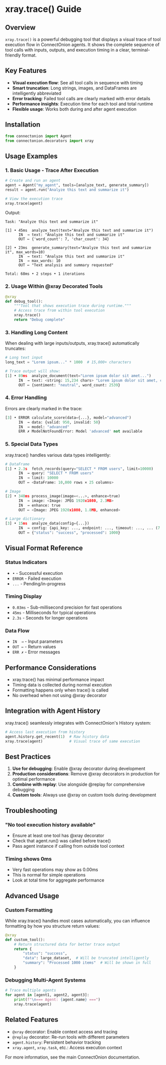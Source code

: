 # xray.trace() Guide

## Overview

`xray.trace()` is a powerful debugging tool that displays a visual trace of tool execution flow in ConnectOnion agents. It shows the complete sequence of tool calls with inputs, outputs, and execution timing in a clear, terminal-friendly format.

## Key Features

- **Visual execution flow**: See all tool calls in sequence with timing
- **Smart truncation**: Long strings, images, and DataFrames are intelligently abbreviated
- **Error tracking**: Failed tool calls are clearly marked with error details
- **Performance insights**: Execution time for each tool and total runtime
- **Flexible usage**: Works both during and after agent execution

## Installation

```python
from connectonion import Agent
from connectonion.decorators import xray
```

## Usage Examples

### 1. Basic Usage - Trace After Execution

```python
# Create and run an agent
agent = Agent("my_agent", tools=[analyze_text, generate_summary])
result = agent.run("Analyze this text and summarize it")

# View the execution trace
xray.trace(agent)
```

Output:
```
Task: "Analyze this text and summarize it"

[1] • 45ms  analyze_text(text="Analyze this text and summarize it")
      IN  → text: "Analyze this text and summarize it"
      OUT ← {'word_count': 7, 'char_count': 34}

[2] • 23ms  generate_summary(text="Analyze this text and summarize it", max_words=10)
      IN  → text: "Analyze this text and summarize it"
      IN  → max_words: 10
      OUT ← "Text analysis and summary requested"

Total: 68ms • 2 steps • 1 iterations
```

### 2. Usage Within @xray Decorated Tools

```python
@xray
def debug_tool():
    """Tool that shows execution trace during runtime."""
    # Access trace from within tool execution
    xray.trace()
    return "Debug complete"
```

### 3. Handling Long Content

When dealing with large inputs/outputs, xray.trace() automatically truncates:

```python
# Long text input
long_text = "Lorem ipsum..." * 1000  # 15,000+ characters

# Trace output will show:
[1] • 89ms  analyze_document(text="Lorem ipsum dolor sit amet...")
      IN  → text: <string: 15,234 chars> "Lorem ipsum dolor sit amet, consectetur adipiscing elit. Sed do eiusmod tempor incididunt ut labore et dolore magna aliqua. Ut enim ad minim veniam, quis nostrud exercitation ullamco laboris nisi ut aliquip ex ea commodo consequat. Duis aute irure dolor in reprehenderit in voluptate velit esse cillum dolore eu fugiat nulla pariatur. Excepteur sint occaecat cupidatat non proident, sunt in culpa qui officia des..."
      OUT ← {sentiment: "neutral", word_count: 2539}
```

### 4. Error Handling

Errors are clearly marked in the trace:

```python
[3] • ERROR calculate_score(data={...}, model="advanced")
      IN  → data: {valid: 950, invalid: 50}
      IN  → model: "advanced"
      ERR ✗ ModelNotFoundError: Model 'advanced' not available
```

### 5. Special Data Types

xray.trace() handles various data types intelligently:

```python
# DataFrame
[1] • 2.3s  fetch_records(query="SELECT * FROM users", limit=10000)
      IN  → query: "SELECT * FROM users"
      IN  → limit: 10000
      OUT ← <DataFrame: 10,000 rows × 25 columns>

# Image
[2] • 340ms process_image(image=<...>, enhance=true)
      IN  → image: <Image: JPEG 1920x1080, 2.3MB>
      IN  → enhance: true
      OUT ← <Image: JPEG 1920x1080, 1.8MB, enhanced>

# Large dictionary
[3] • 15ms  analyze_data(config={...})
      IN  → config: {api_key: ..., endpoint: ..., timeout: ..., ... (7 more)}
      OUT ← {"status": "success", "processed": 1000}
```

## Visual Format Reference

### Status Indicators
- `•` - Successful execution
- `ERROR` - Failed execution
- `...` - Pending/in-progress

### Timing Display
- `0.03ms` - Sub-millisecond precision for fast operations
- `45ms` - Milliseconds for typical operations
- `2.3s` - Seconds for longer operations

### Data Flow
- `IN  →` - Input parameters
- `OUT ←` - Return values
- `ERR ✗` - Error messages

## Performance Considerations

- xray.trace() has minimal performance impact
- Timing data is collected during normal execution
- Formatting happens only when trace() is called
- No overhead when not using @xray decorator

## Integration with Agent History

xray.trace() seamlessly integrates with ConnectOnion's History system:

```python
# Access last execution from history
agent.history.get_recent(1)  # Raw history data
xray.trace(agent)            # Visual trace of same execution
```

## Best Practices

1. **Use for debugging**: Enable @xray decorator during development
2. **Production considerations**: Remove @xray decorators in production for optimal performance
3. **Combine with replay**: Use alongside @replay for comprehensive debugging
4. **Custom tools**: Always use @xray on custom tools during development

## Troubleshooting

### "No tool execution history available"
- Ensure at least one tool has @xray decorator
- Check that agent.run() was called before trace()
- Pass agent instance if calling from outside tool context

### Timing shows 0ms
- Very fast operations may show as 0.00ms
- This is normal for simple operations
- Look at total time for aggregate performance

## Advanced Usage

### Custom Formatting

While xray.trace() handles most cases automatically, you can influence formatting by how you structure return values:

```python
@xray
def custom_tool():
    # Return structured data for better trace output
    return {
        "status": "success",
        "data": large_dataset,  # Will be truncated intelligently
        "summary": "Processed 1000 items"  # Will be shown in full
    }
```

### Debugging Multi-Agent Systems

```python
# Trace multiple agents
for agent in [agent1, agent2, agent3]:
    print(f"\n=== Agent: {agent.name} ===")
    xray.trace(agent)
```

## Related Features

- `@xray` decorator: Enable context access and tracing
- `@replay` decorator: Re-run tools with different parameters
- `agent.history`: Persistent behavior tracking
- `xray.agent`, `xray.task`, etc.: Access execution context

For more information, see the main ConnectOnion documentation.
